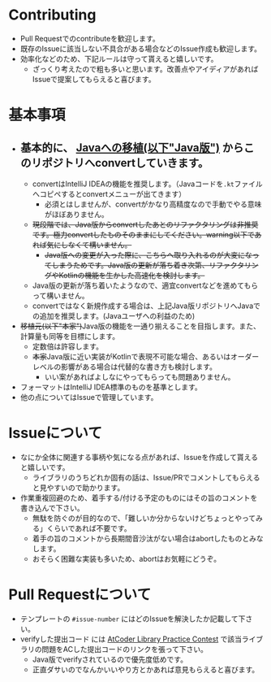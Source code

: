 # Contributing

- Pull Requestでのcontributeを歓迎します。  
- 既存のIssueに該当しない不具合がある場合などのIssue作成も歓迎します。
- 効率化などのため、下記ルールは守って貰えると嬉しいです。  
    - ざっくり考えたので粗も多いと思います。改善点やアイディアがあればIssueで提案してもらえると喜びます。

# 基本事項

- ## 基本的に、 [Javaへの移植(以下"Java版")](https://github.com/NASU41/AtCoderLibraryForJava) からこのリポジトリへconvertしていきます。
    - convertはIntelliJ IDEAの機能を推奨します。（Javaコードを`.kt`ファイルへコピペするとconvertメニューが出てきます）
        - 必須とはしませんが、convertがかなり高精度なので手動でやる意味がほぼありません。
    - ~~現段階では、Java版からconvertしたあとのリファクタリングは非推奨です。極力convertしたものそのままにしてください。warning以下であれば気にしなくて構いません。~~
        - ~~Java版への変更が入った際に、こちらへ取り入れるのが大変になってしまうためです。Java版の更新が落ち着き次第、リファクタリングやKotlinの機能を生かした高速化を検討します。~~
    - Java版の更新が落ち着いたようなので、適宜convertなどを進めてもらって構いません。
    - convertではなく新規作成する場合は、上記Java版リポジトリへJavaでの追加を推奨します。(Javaユーザへの利益のため)
- ~~移植元(以下"本家")~~Java版の機能を一通り揃えることを目指します。また、計算量も同等を目標にします。
    - 定数倍は許容します。
    - ~~本家~~Java版に近い実装がKotlinで表現不可能な場合、あるいはオーダーレベルの影響がある場合は代替的な書き方も検討します。
        - いい案があればよしなにやってもらっても問題ありません。
- フォーマットはIntelliJ IDEA標準のものを基準とします。
- 他の点についてはIssueで管理しています。

# Issueについて

- なにか全体に関連する事柄や気になる点があれば、Issueを作成して貰えると嬉しいです。
  - ライブラリのうちどれか固有の話は、Issue/PRでコメントしてもらえると見やすいので助かります。
- 作業重複回避のため、着手する/付ける予定のものにはその旨のコメントを書き込んで下さい。
    - 無駄を防ぐのが目的なので、「難しいか分からないけどちょっとやってみる」くらいであれば不要です。
    - 着手の旨のコメントから長期間音沙汰がない場合はabortしたものとみなします。
    - おそらく困難な実装も多いため、abortはお気軽にどうぞ。

# Pull Requestについて

- テンプレートの `#issue-number` にはどのIssueを解決したか記載して下さい。
- verifyした提出コード には [AtCoder Library Practice Contest](https://atcoder.jp/contests/practice2) で該当ライブラリの問題をACした提出コードのリンクを張って下さい。
    - Java版でverifyされているので優先度低めです。
    - 正直ダサいのでなんかいいやり方とかあれば意見もらえると喜びます。
